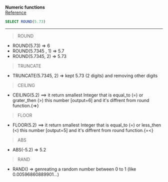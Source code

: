 **Numeric functions**
<br>
[Reference](https://www.w3schools.com/mysql/mysql_ref_functions.asp)

```SQL
SELECT ROUND(5.73)
```
---


> ROUND
- ROUND(5.73) => 6
- ROUND(5.7345 , 1) => 5.7
- ROUND(5.7345, 2) => 5.73

> TRUNCATE

- TRUNCATE(5.7345, 2) => kept 5.73 (2 digits) and removing other digits

> CEILING

- CEILING(5.2) ==> it return smallest Integer that is equal_to (=) or grater_then (>) this number [output=6] and it's diffrent from round function.{=>}

> FLOOR

- FLOOR(5.2) ==> it return smallest Integer that is equal_to (=) or less_then (<) this number [output=5] and it's diffrent from round function.{=<}

> ABS
- ABS(-5.2) => 5.2

> RAND
- RAND() => genreating a random number between 0 to 1 (like 0.00596860889901...)
